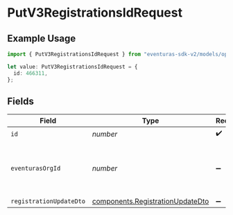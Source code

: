 # PutV3RegistrationsIdRequest

## Example Usage

```typescript
import { PutV3RegistrationsIdRequest } from "eventuras-sdk-v2/models/operations";

let value: PutV3RegistrationsIdRequest = {
  id: 466311,
};
```

## Fields

| Field                                                                                | Type                                                                                 | Required                                                                             | Description                                                                          |
| ------------------------------------------------------------------------------------ | ------------------------------------------------------------------------------------ | ------------------------------------------------------------------------------------ | ------------------------------------------------------------------------------------ |
| `id`                                                                                 | *number*                                                                             | :heavy_check_mark:                                                                   | N/A                                                                                  |
| `eventurasOrgId`                                                                     | *number*                                                                             | :heavy_minus_sign:                                                                   | Optional organization Id. Will be required in API version 4.                         |
| `registrationUpdateDto`                                                              | [components.RegistrationUpdateDto](../../models/components/registrationupdatedto.md) | :heavy_minus_sign:                                                                   | N/A                                                                                  |